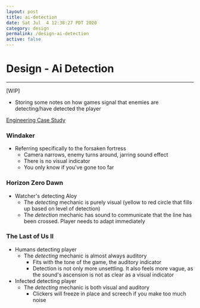 ```yaml
---
layout: post
title: ai-detection
date: Sat Jul  4 12:38:27 PDT 2020
category: design
permalink: /design-ai-detection
active: false
---
```


# Design - Ai Detection

---

[WIP]

- Storing some notes on how games signal that enemies are detecting/have detected the player

[Engineering Case Study](/engineering-ai-detection)
### Windaker
- Referring specifically to the forsaken fortress
  - Camera narrows, enemy turns around, jarring sound effect
  - There is no visual indicator
  - You only know if you've gone too far

### Horizon Zero Dawn
- Watcher's detecting Aloy
  - The *detecting* mechanic is purely visual (yellow to red circle that fills up based on level of detection)
  - The *detection* mechanic has sound to communicate that the line has been crossed. Player needs to adapt immediately

### The Last of Us II
- Humans detecting player
  - The *detecting* mechanic is almost always auditory
    - Fits with the tone of the game, the auditory indicator
    - Detection is not only more unsettling. It also feels more vague, as the sound's ascension is not as clear as a visual indicator
- Infected detecting player
  - The *detecting* mechanic is both visual and auditory
    - Clickers will freeze in place and screech if you make too much noise
  


